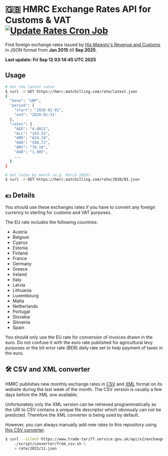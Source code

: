 <!--
*** ----------------------------------------------------------------
*** NOTE: THIS IS AN AUTO-GENERATED FILE. DO NOT MODIFY IT DIRECTLY.
*** ----------------------------------------------------------------
-->

# 🇬🇧 HMRC Exchange Rates API for Customs & VAT [![Update Rates Cron Job](https://github.com/matchilling/hmrc-exchange-rates/actions/workflows/update_rates_cron_job.yml/badge.svg)](https://github.com/matchilling/hmrc-exchange-rates/actions/workflows/update_rates_cron_job.yml)
Find foreign exchange rates issued by [His Majesty's Revenue and Customs][hmrc-url]
in JSON format from __Jan 2015__ till __Sep 2025__.

__Last update: Fri Sep 12 03:14:45 UTC 2025__

## Usage

```sh
# Get the latest rates
$ curl -X GET https://hmrc.matchilling.com/rate/latest.json
{
  "base": "GBP",
  "period": {
    "start": "2020-01-01",
    "end": "2020-01-31"
  },
  "rates": {
    "AED": "4.8012",
    "ALL": "143.53",
    "AMD": "624.19",
    "AOA": "598.72",
    "ARS": "78.18",
    "AUD": "1.905",
    ...
  }
}

# Get rates by month (e.g. March 2020)
$ curl -X GET https://hmrc.matchilling.com/rate/2020/03.json
```

## 💷 Details

You should use these exchanges rates if you have to convert any foreign currency to sterling for customs and VAT purposes.

The EU rate includes the following countries:

- Austria
- Belgium
- Cyprus
- Estonia
- Finland
- France
- Germany
- Greece
- Ireland
- Italy
- Latvia
- Lithuania
- Luxembourg
- Malta
- Netherlands
- Portugal
- Slovakia
- Slovenia
- Spain

You should only use the EU rate for conversion of invoices drawn in the euro. Do not confuse it with the euro rate
published for agricultural levy purposes or the bit error rate (BER) daily rate set to help payment of taxes in the euro.

## 🛠 CSV and XML converter

HMRC publishes new monthly exchange rates in [CSV][hmrc-url] and [XML][hmrc-url] format on its website during
the last week of the month. The CSV version is usually a few days before the XML one available.

Unfortunately only the XML version can be retrieved programmatically as the URI to CSV contains a unique file descriptor
which obviously can not be predicted. Therefore the XML converter is being used by default.

However, you can always manually add new rates to this repository using [this CSV converter](./script/converter/from_csv.sh).

```sh
$ curl --silent https://www.trade-tariff.service.gov.uk/api/v2/exchange_rates/files/monthly_csv_2023-11.csv | \
    ./script/converter/from_csv.sh \
    > rate/2023/11.json
```

<!-- MARKDOWN LINKS -->
[hmrc-url]: https://www.trade-tariff.service.gov.uk/exchange_rates
